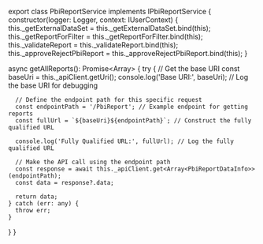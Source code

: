 export class PbiReportService implements IPbiReportService {
  constructor(logger: Logger, context: IUserContext) {
    this._getExternalDataSet = this._getExternalDataSet.bind(this);
    this._getReportForFilter = this._getReportForFilter.bind(this);
    this._validateReport = this._validateReport.bind(this);
    this._approveRejectPbiReport = this._approveRejectPbiReport.bind(this);
  }

  async getAllReports(): Promise<Array<PbiReportDataInfo>> {
    try {
      // Get the base URI
      const baseUri = this._apiClient.getUri();
      console.log('Base URI:', baseUri); // Log the base URI for debugging

      // Define the endpoint path for this specific request
      const endpointPath = '/PbiReport'; // Example endpoint for getting reports
      const fullUrl = `${baseUri}${endpointPath}`; // Construct the fully qualified URL

      console.log('Fully Qualified URL:', fullUrl); // Log the fully qualified URL

      // Make the API call using the endpoint path
      const response = await this._apiClient.get<Array<PbiReportDataInfo>>(endpointPath);
      const data = response?.data;

      return data;
    } catch (err: any) {
      throw err;
    }
  }
}